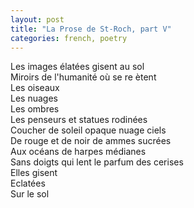 ```yaml
---
layout: post
title: "La Prose de St-Roch, part V"
categories: french, poetry
---
```

  
Les images élatées gisent au sol  
Miroirs de l'humanité où se re
ètent  
Les oiseaux  
Les nuages  
Les ombres  
Les penseurs et statues rodinées  
Coucher de soleil opaque nuage ciels  
De rouge et de noir de 
ammes sucrées  
Aux océans de harpes médianes  
Sans doigts qui 
lent le parfum des cerises  
Elles gisent  
Eclatées  
Sur le sol